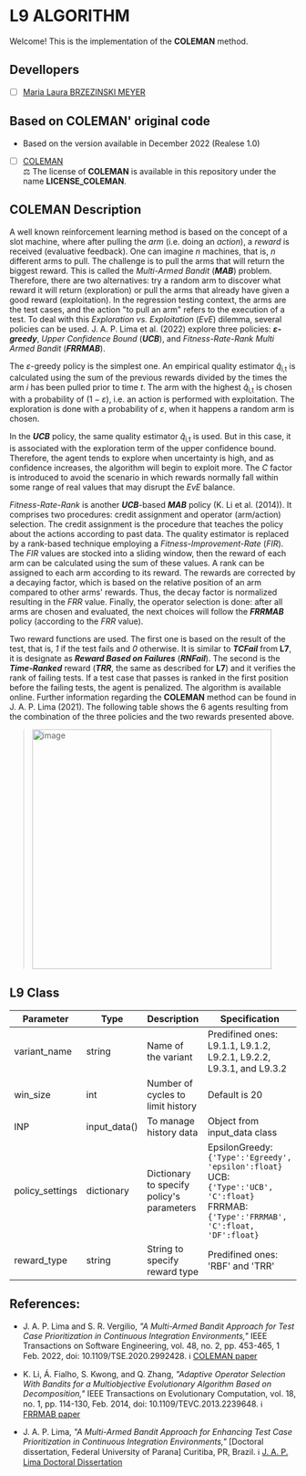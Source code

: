 # L9 ALGORITHM

Welcome! This is the implementation of the **COLEMAN** method.

## Devellopers

- [ ] [Maria Laura BRZEZINSKI MEYER](https://github.com/laurabrzmeyer)

## Based on COLEMAN' original code

- Based on the version available in December 2022 (Realese 1.0)
- [ ] [COLEMAN](https://github.com/jacksonpradolima/coleman4hcs) \
⚖️ The license of **COLEMAN** is available in this repository under the name **LICENSE_COLEMAN**.

## COLEMAN Description

A well known reinforcement learning method is based on the concept of a slot machine, where after pulling the *arm* (i.e. doing an *action*), a *reward* is received (evaluative feedback). 
One can imagine *n* machines, that is, *n* different arms to pull. The challenge is to pull the arms that will return the biggest reward. 
This is called the *Multi-Armed Bandit* (***MAB***) problem. Therefore, there are two alternatives: try a random arm to discover what reward it will return (exploration) or pull the arms that already have given a good reward (exploitation). 
In the regression testing context, the arms are the test cases, and the action "to pull an arm" refers to the execution of a test. To deal with this *Exploration vs. Exploitation* (*EvE*) dilemma, several policies can be used. 
J. A. P. Lima et al. (2022) explore three policies: ***ε-greedy***, *Upper Confidence Bound* (***UCB***), and *Fitness-Rate-Rank Multi Armed Bandit* (***FRRMAB***).

The $\varepsilon$-greedy policy is the simplest one. An empirical quality estimator $\hat{q}$<sub>i,t</sub> is calculated using the sum of the previous rewards divided by the times the arm *i* has been pulled prior to time *t*. The arm with the highest $\hat{q}$<sub>i,t</sub> is chosen with a probability of $(1 - \varepsilon)$, i.e. an action is performed with exploitation. The exploration is done with a probability of $\varepsilon$, when it happens a random arm is chosen.

In the ***UCB*** policy, the same quality estimator $\hat{q}$<sub>i,t</sub> is used. But in this case, it is associated with the exploration term of the upper confidence bound. Therefore, the agent tends to explore when uncertainty is high, and as confidence increases, the algorithm will begin to exploit more. The *C* factor is introduced to avoid the scenario in which rewards normally fall within some range of real values that may disrupt the *EvE* balance.

*Fitness-Rate-Rank* is another ***UCB***-based ***MAB*** policy (K. Li et al. (2014)). It comprises two procedures: credit assignment and operator (arm/action) selection. The credit assignment is the procedure that teaches the policy about the actions according to past data. The quality estimator is replaced by a rank-based technique employing a *Fitness-Improvement-Rate* (*FIR*). The *FIR* values are stocked into a sliding window, then the reward of each arm can be calculated using the sum of these values. A rank can be assigned to each arm according to its reward. The rewards are corrected by a decaying factor, which is based on the relative position of an arm compared to other arms' rewards. Thus, the decay factor is normalized resulting in the *FRR* value. Finally, the operator selection is done: after all arms are chosen and evaluated, the next choices will follow the ***FRRMAB*** policy (according to the *FRR* value). 

Two reward functions are used. The first one is based on the result of the test, that is, *1* if the test fails and *0* otherwise. It is similar to ***TCFail*** from **L7**, it is designate as ***Reward Based on Failures*** (***RNFail***). The second is the ***Time-Ranked*** reward (***TRR***, the same as described for **L7**) and it verifies the rank of failing tests. If a test case that passes is ranked in the first position before the failing tests, the agent is penalized. The algorithm is available online. Further information regarding the **COLEMAN** method can be found in J. A. P. Lima (2021). The following table shows the 6 agents resulting from the combination of the three policies and the two rewards presented above.

> <img width="420" alt="image" src="https://github.com/user-attachments/assets/5bdbae2e-d8d9-4833-9cf5-9df3df854ae1">


## L9 Class
| Parameter | Type | Description | Specification |
| ------------- | ------------- | ------------- | ------------- |
| variant_name  | string  | Name of the variant | Predifined ones: L9.1.1, L9.1.2, L9.2.1, L9.2.2, L9.3.1, and L9.3.2 |
| win_size  | int  | Number of cycles to limit history | Default  is 20 | 
| INP  | input_data()  | To manage history data | Object from input_data class |
| policy_settings  | dictionary  | Dictionary to specify policy's parameters | EpsilonGreedy: ``` {'Type':'Egreedy', 'epsilon':float} ``` <br />  UCB: ``` {'Type':'UCB', 'C':float} ``` <br /> FRRMAB: ``` {'Type':'FRRMAB', 'C':float, 'DF':float} ``` |
| reward_type  | string  | String to specify reward type | Predifined ones: 'RBF' and 'TRR' |

## References:
- J. A. P. Lima and S. R. Vergilio, *"A Multi-Armed Bandit Approach for Test Case Prioritization in Continuous Integration Environments,"* IEEE Transactions on Software Engineering, vol. 48, no. 2, pp. 453-465, 1 Feb. 2022, doi: 10.1109/TSE.2020.2992428.
ℹ️ [COLEMAN paper](https://ieeexplore.ieee.org/document/9086053)

- K. Li, Á. Fialho, S. Kwong, and Q. Zhang, *"Adaptive Operator Selection With Bandits for a Multiobjective Evolutionary Algorithm Based on Decomposition,"* IEEE Transactions on Evolutionary Computation, vol. 18, no. 1, pp. 114-130, Feb. 2014, doi: 10.1109/TEVC.2013.2239648.
ℹ️ [FRRMAB paper](https://ieeexplore.ieee.org/document/6410018)

- J. A. P. Lima, *"A Multi-Armed Bandit Approach for Enhancing Test Case Prioritization in Continuous Integration Environments,"* [Doctoral dissertation, Federal University of Parana] Curitiba, PR, Brazil.
ℹ️ [J. A. P. Lima Doctoral Dissertation](https://acervodigital.ufpr.br/xmlui/handle/1884/73748})
